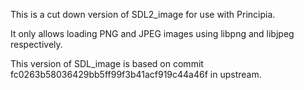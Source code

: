 This is a cut down version of SDL2_image for use with Principia.

It only allows loading PNG and JPEG images using libpng and libjpeg respectively.

This version of SDL_image is based on commit fc0263b58036429bb5ff99f3b41acf919c44a46f in upstream.
